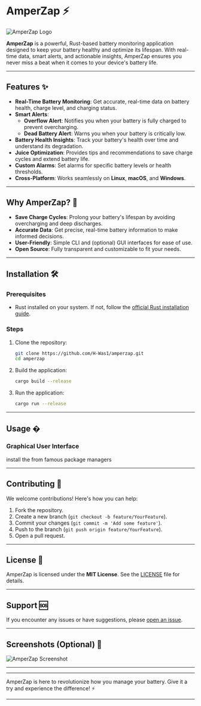 # AmperZap ⚡

![AmperZap Logo](https://via.placeholder.com/150) <!-- Add a logo if you have one -->

**AmperZap** is a powerful, Rust-based battery monitoring application designed to keep your battery healthy and optimize its lifespan. With real-time data, smart alerts, and actionable insights, AmperZap ensures you never miss a beat when it comes to your device's battery life.

---

## Features ✨

- **Real-Time Battery Monitoring**: Get accurate, real-time data on battery health, charge level, and charging status.
- **Smart Alerts**:
  - **Overflow Alert**: Notifies you when your battery is fully charged to prevent overcharging.
  - **Dead Battery Alert**: Warns you when your battery is critically low.
- **Battery Health Insights**: Track your battery's health over time and understand its degradation.
- **Juice Optimization**: Provides tips and recommendations to save charge cycles and extend battery life.
- **Custom Alarms**: Set alarms for specific battery levels or health thresholds.
- **Cross-Platform**: Works seamlessly on **Linux**, **macOS**, and **Windows**.

---

## Why AmperZap? 🤔

- **Save Charge Cycles**: Prolong your battery's lifespan by avoiding overcharging and deep discharges.
- **Accurate Data**: Get precise, real-time battery information to make informed decisions.
- **User-Friendly**: Simple CLI and (optional) GUI interfaces for ease of use.
- **Open Source**: Fully transparent and customizable to fit your needs.

---

## Installation 🛠️

### Prerequisites
- Rust installed on your system. If not, follow the [official Rust installation guide](https://www.rust-lang.org/tools/install).

### Steps
1. Clone the repository:
   ```bash
   git clone https://github.com/H-Was1/amperzap.git
   cd amperzap
   ```
2. Build the application:
   ```bash
   cargo build --release
   ```
3. Run the application:
   ```bash
   cargo run --release
   ```

---

## Usage �

### Graphical User Interface
install the from famous package managers




---

## Contributing 🤝

We welcome contributions! Here's how you can help:
1. Fork the repository.
2. Create a new branch (`git checkout -b feature/YourFeature`).
3. Commit your changes (`git commit -m 'Add some feature'`).
4. Push to the branch (`git push origin feature/YourFeature`).
5. Open a pull request.

---

## License 📜

AmperZap is licensed under the **MIT License**. See the [LICENSE](LICENSE) file for details.

---

## Support 🆘

If you encounter any issues or have suggestions, please [open an issue](https://github.com/H-Was1/amperzap/issues).

---

## Screenshots (Optional) 📸

![AmperZap Screenshot](https://via.placeholder.com/800x400) <!-- Add a screenshot of your app -->

---

<!-- ## Badges (Optional) 🛡️

![Build Status](https://img.shields.io/github/actions/workflow/status/H-Was1/amperzap/rust.yml)
![License](https://img.shields.io/badge/license-MIT-blue)
![Downloads](https://img.shields.io/crates/d/amperzap) -->

---

AmperZap is here to revolutionize how you manage your battery. Give it a try and experience the difference! ⚡

---
